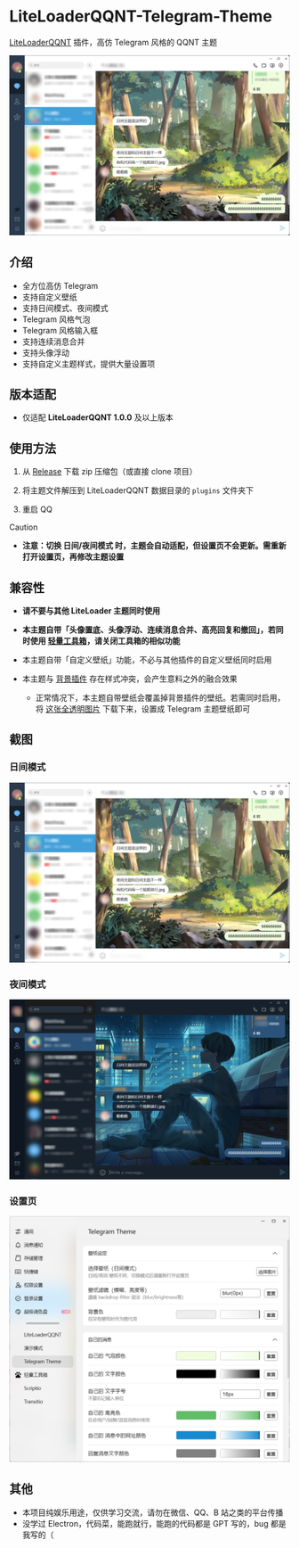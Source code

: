 # LiteLoaderQQNT-Telegram-Theme

[LiteLoaderQQNT](https://github.com/LiteLoaderQQNT/LiteLoaderQQNT) 插件，高仿 Telegram 风格的 QQNT 主题

![light](screenshot/screenshot-light.png)

## 介绍

-   全方位高仿 Telegram
-   支持自定义壁纸
-   支持日间模式、夜间模式
-   Telegram 风格气泡
-   Telegram 风格输入框
-   支持连续消息合并
-   支持头像浮动
-   支持自定义主题样式，提供大量设置项

## 版本适配

-   仅适配 **LiteLoaderQQNT 1.0.0** 及以上版本

## 使用方法

1.  从 [Release](https://github.com/festoney8/LiteLoaderQQNT-Telegram-Theme/releases) 下载 zip 压缩包（或直接 clone 项目）

2.  将主题文件解压到 LiteLoaderQQNT 数据目录的 `plugins` 文件夹下

3.  重启 QQ

> [!CAUTION]
>
> -   **注意：切换 日间/夜间模式 时，主题会自动适配，但设置页不会更新。需重新打开设置页，再修改主题设置**

## 兼容性

-   **请不要与其他 LiteLoader 主题同时使用**

-   **本主题自带「头像置底、头像浮动、连续消息合并、高亮回复和撤回」，若同时使用 [轻量工具箱](https://github.com/xiyuesaves/LiteLoaderQQNT-lite_tools)，请关闭工具箱的相似功能**

-   本主题自带「自定义壁纸」功能，不必与其他插件的自定义壁纸同时启用

-   本主题与 [背景插件](https://github.com/xh321/LiteLoaderQQNT-Background-Plugin) 存在样式冲突，会产生意料之外的融合效果
    -   正常情况下，本主题自带壁纸会覆盖掉背景插件的壁纸。若需同时启用，将 [这张全透明图片](https://upload.wikimedia.org/wikipedia/commons/8/89/HD_transparent_picture.png) 下载下来，设置成 Telegram 主题壁纸即可

## 截图

### 日间模式

![light](screenshot/screenshot-light.png)

### 夜间模式

![dark](screenshot/screenshot-dark.png)

### 设置页

![setting](screenshot/screenshot-setting.png)

## 其他

-   本项目纯娱乐用途，仅供学习交流，请勿在微信、QQ、B 站之类的平台传播
-   没学过 Electron，代码菜，能跑就行，能跑的代码都是 GPT 写的，bug 都是我写的（
